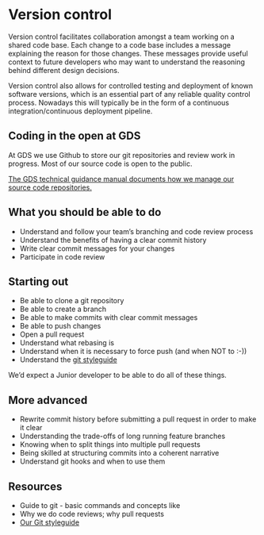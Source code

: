 # Version control

Version control facilitates collaboration amongst a team working on a shared code base. Each change to a code base includes a message explaining the reason for those changes. These messages provide useful context to future developers who may want to understand the reasoning behind different design decisions.

Version control also allows for controlled testing and deployment of known software versions, which is an essential part of any reliable quality control process. Nowadays this will typically be in the form of a continuous integration/continuous deployment pipeline.

## Coding in the open at GDS

At GDS we use Github to store our git repositories and review work in progress.
Most of our source code is open to the public.

[The GDS technical guidance manual documents how we manage our source code repositories.](https://gds-tech-docs.cloudapps.digital/standards/source-code.html#source-code)

## What you should be able to do

- Understand and follow your team’s branching and code review process
- Understand the benefits of having a clear commit history
- Write clear commit messages for your changes
- Participate in code review

## Starting out

- Be able to clone a git repository
- Be able to create a branch
- Be able to make commits with clear commit messages
- Be able to push changes
- Open a pull request
- Understand what rebasing is
- Understand when it is necessary to force push (and when NOT to :-))
- Understand the [git styleguide](https://github.com/alphagov/styleguides/blob/master/git.md)

We’d expect a Junior developer to be able to do all of these things.

## More advanced

- Rewrite commit history before submitting a pull request in order to make it clear
- Understanding the trade-offs of long running feature branches
- Knowing when to split things into multiple pull requests
- Being skilled at structuring commits into a coherent narrative
- Understand git hooks and when to use them

## Resources
- Guide to git - basic commands and concepts like
- Why we do code reviews; why pull requests
- [Our Git styleguide](https://github.com/alphagov/styleguides/blob/master/git.md)
